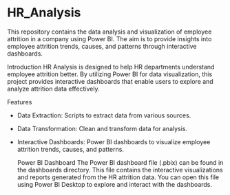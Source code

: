# HR_Analysis

This repository contains the data analysis and visualization of employee attrition in a company using Power BI. The aim is to provide insights into employee attrition trends, causes, and patterns through interactive dashboards.

Introduction
HR Analysis is designed to help HR departments understand employee attrition better. By utilizing Power BI for data visualization, this project provides interactive dashboards that enable users to explore and analyze attrition data effectively.

Features
- Data Extraction: Scripts to extract data from various sources.
- Data Transformation: Clean and transform data for analysis.
- Interactive Dashboards: Power BI dashboards to visualize employee attrition trends, causes, and patterns.

  Power BI Dashboard
The Power BI dashboard file (.pbix) can be found in the dashboards directory. This file contains the interactive visualizations and reports generated from the HR attrition data. You can open this file using Power BI Desktop to explore and interact with the dashboards.
